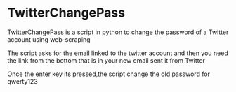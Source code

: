 # TwitterChangePass

TwitterChangePass is a script in python to change the password of a Twitter account using web-scraping

The script asks for the email linked to the twitter account and then 
you need the link from the bottom that is in your new email sent it from Twitter

Once the enter key its pressed,the script change the old password for qwerty123
